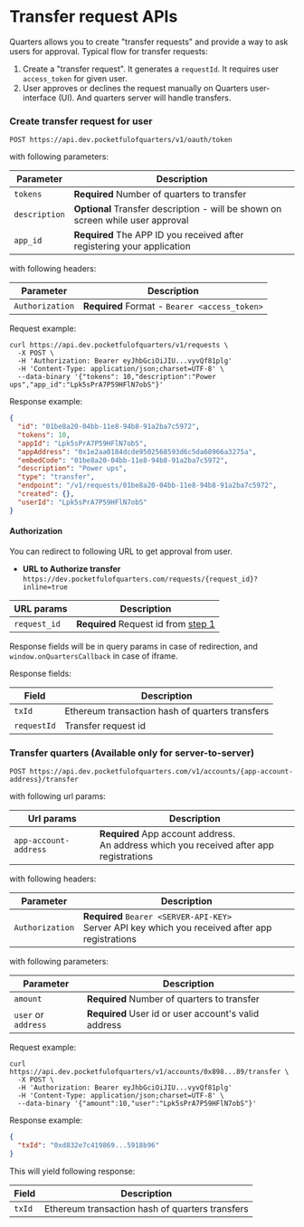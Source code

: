 # Transfer request APIs

Quarters allows you to create "transfer requests" and provide a way to ask users for approval. Typical flow for transfer requests:

1. Create a "transfer request". It generates a `requestId`. It requires user `access_token` for given user.
2. User approves or declines the request manually on Quarters user-interface (UI). And quarters server will handle transfers.

### Create transfer request for user

```CURL
POST https://api.dev.pocketfulofquarters/v1/oauth/token
```

with following parameters:

| Parameter     | Description                                                                     |
| ------------- | ------------------------------------------------------------------------------- |
| `tokens`      | **Required** Number of quarters to transfer                                     |
| `description` | **Optional** Transfer description - will be shown on screen while user approval |
| `app_id`      | **Required** The APP ID you received after registering your application         |

with following headers:

| Parameter       | Description                                   |
| --------------- | --------------------------------------------- |
| `Authorization` | **Required** Format - `Bearer <access_token>` |

Request example:

```CURL
curl https://api.dev.pocketfulofquarters/v1/requests \
  -X POST \
  -H 'Authorization: Bearer eyJhbGciOiJIU...vyvQf81plg'
  -H 'Content-Type: application/json;charset=UTF-8' \
  --data-binary '{"tokens": 10,"description":"Power ups","app_id":"Lpk5sPrA7P59HFlN7obS"}'
```

Response example:

```json
{
  "id": "01be8a20-04bb-11e8-94b8-91a2ba7c5972",
  "tokens": 10,
  "appId": "Lpk5sPrA7P59HFlN7obS",
  "appAddress": "0x1e2aa0184dcde9502568593d6c5da68966a3275a",
  "embedCode": "01be8a20-04bb-11e8-94b8-91a2ba7c5972",
  "description": "Power ups",
  "type": "transfer",
  "endpoint": "/v1/requests/01be8a20-04bb-11e8-94b8-91a2ba7c5972",
  "created": {},
  "userId": "Lpk5sPrA7P59HFlN7obS"
}
```

#### Authorization

You can redirect to following URL to get approval from user.

* **URL to Authorize transfer** `https://dev.pocketfulofquarters.com/requests/{request_id}?inline=true`

| URL params   | Description                                                              |
| ------------ | ------------------------------------------------------------------------ |
| `request_id` | **Required** Request id from [step 1](#create-transfer-request-for-user) |


Response fields will be in query params in case of redirection, and `window.onQuartersCallback` in case of iframe.

Response fields:

| Field       | Description                                     |
| ----------- | ----------------------------------------------- |
| `txId`      | Ethereum transaction hash of quarters transfers |
| `requestId` | Transfer request id                             |

### Transfer quarters (Available only for server-to-server)

```
POST https://api.dev.pocketfulofquarters.com/v1/accounts/{app-account-address}/transfer
```

with following url params:

| Url params            | Description                                                                                 |
| --------------------- | ------------------------------------------------------------------------------------------- |
| `app-account-address` | **Required** App account address.<br/>An address which you received after app registrations |

with following headers:

| Parameter       | Description                                                                                            |
| --------------- | ------------------------------------------------------------------------------------------------------ |
| `Authorization` | **Required** `Bearer <SERVER-API-KEY>` <br/> Server API key which you received after app registrations |

with following parameters:

| Parameter           | Description                                          |
| ------------------- | ---------------------------------------------------- |
| `amount`            | **Required** Number of quarters to transfer          |
| `user` or `address` | **Required** User id or user account's valid address |

Request example:

```CURL
curl https://api.dev.pocketfulofquarters/v1/accounts/0x898...89/transfer \
  -X POST \
  -H 'Authorization: Bearer eyJhbGciOiJIU...vyvQf81plg'
  -H 'Content-Type: application/json;charset=UTF-8' \
  --data-binary '{"amount":10,"user":"Lpk5sPrA7P59HFlN7obS"}'
```

Response example:

```json
{
  "txId": "0xd832e7c419869...5918b96"
}
```

This will yield following response:

| Field  | Description                                     |
| ------ | ----------------------------------------------- |
| `txId` | Ethereum transaction hash of quarters transfers |
